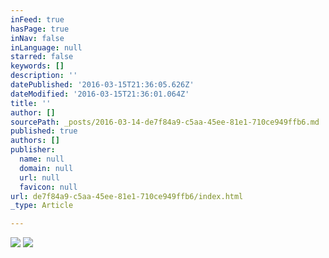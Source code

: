 ```yaml
---
inFeed: true
hasPage: true
inNav: false
inLanguage: null
starred: false
keywords: []
description: ''
datePublished: '2016-03-15T21:36:05.626Z'
dateModified: '2016-03-15T21:36:01.064Z'
title: ''
author: []
sourcePath: _posts/2016-03-14-de7f84a9-c5aa-45ee-81e1-710ce949ffb6.md
published: true
authors: []
publisher:
  name: null
  domain: null
  url: null
  favicon: null
url: de7f84a9-c5aa-45ee-81e1-710ce949ffb6/index.html
_type: Article

---
```

![](https://the-grid-user-content.s3-us-west-2.amazonaws.com/5e59deaf-e1dc-4138-80a2-f3f26a8c21d5.jpg)
![](https://the-grid-user-content.s3-us-west-2.amazonaws.com/5402e43c-70f4-4e20-a3db-ca894fa68e32.jpg)